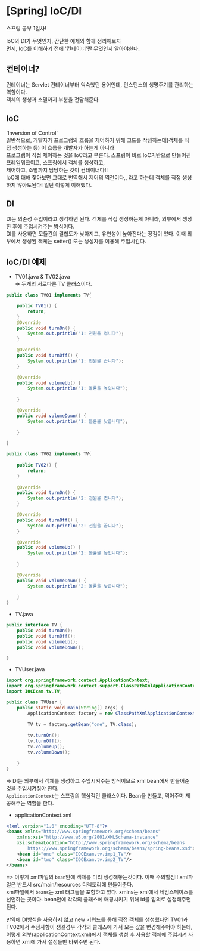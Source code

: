 # [Spring] IoC/DI  
스프링 공부 1일차!     

IoC와 DI가 무엇인지, 간단한 예제와 함께 정리해보자  
먼저, IoC를 이해하기 전에 '컨테이너'란 무엇인지 알아야한다.  

## 컨테이너?
컨테이너는 Servlet 컨테이너부터 익숙했던 용어인데, 인스턴스의 생명주기를 관리하는 역할이다.  
객체의 생성과 소멸까지 부분을 전담해준다.  

## IoC  
'Inversion of Control'  
일반적으로, 개발자가 프로그램의 흐름을 제어하기 위해 코드를 작성하는데(객체를 직접 생성하는 등) 이 흐름을 개발자가 하는게 아니라  
프로그램이 직접 제어하는 것을 IoC라고 부른다. 스프링이 바로 IoC기반으로 만들어진 프레임워크이고, 스프링에서 객체를 생성하고,  
제어하고, 소멸까지 담당하는 것이 컨테이너다!!  
IoC에 대해 찾아보면 그대로 번역해서 제어의 역전이다,, 라고 하는데 객체를 직접 생성하지 않아도된다! 일단 이렇게 이해했다.  

## DI
DI는 의존성 주입이라고 생각하면 된다. 객체를 직접 생성하는게 아니라, 외부에서 생성한 후에 주입시켜주는 방식이다.  
DI를 사용하면 모듈간의 결합도가 낮아지고, 유연성이 높아진다는 장점이 있다. 이때 외부에서 생성된 객체는 setter() 또는 생성자를 이용해 주입시킨다.  

## IoC/DI 예제  

- TV01.java & TV02.java  
=> 두개의 서로다른 TV 클래스이다.  
```java
public class TV01 implements TV{

	public TV01() {
		return;
	}
	@Override
	public void turnOn() {
		System.out.println("1: 전원을 켭니다");		
	}

	@Override
	public void turnOff() {
		System.out.println("1: 전원을 끕니다");		
	}

	@Override
	public void volumeUp() {
		System.out.println("1: 볼륨을 높입니다");
		
	}

	@Override
	public void volumeDown() {
		System.out.println("1: 볼륨을 낮춥니다");
		
	}

}
```
```java
public class TV02 implements TV{
	
	public TV02() {
		return;
	}
	
	@Override
	public void turnOn() {
		System.out.println("2: 전원을 켭니다");		
	}

	@Override
	public void turnOff() {
		System.out.println("2: 전원을 끕니다");		
	}

	@Override
	public void volumeUp() {
		System.out.println("2: 볼륨을 높입니다");
		
	}

	@Override
	public void volumeDown() {
		System.out.println("2: 볼륨을 낮춥니다");
		
	}
}
```
- TV.java  
```java
public interface TV {
	public void turnOn();
	public void turnOff();
	public void volumeUp();
	public void volumeDown();

}
```
- TVUser.java
```java
import org.springframework.context.ApplicationContext;
import org.springframework.context.support.ClassPathXmlApplicationContext;
import IOCExam.tv.TV;

public class TVUser {
	public static void main(String[] args) {
		ApplicationContext factory = new ClassPathXmlApplicationContext("applicationContext.xml");
	
		TV tv = factory.getBean("one", TV.class);
		
		tv.turnOn();
		tv.turnOff();
		tv.volumeUp();
		tv.volumeDown();
		
	}
}
```
=> DI는 외부에서 객체를 생성하고 주입시켜주는 방식이므로 xml bean에서 만들어준 것을 주입시켜줘야 한다.  
`ApplicationContext`는 스프링의 핵심적인 클래스이다. Bean을 만들고, 엮어주며 제공해주는 역할을 한다.  

- applicationContext.xml  
```xml
<?xml version="1.0" encoding="UTF-8"?>
<beans xmlns="http://www.springframework.org/schema/beans"
    xmlns:xsi="http://www.w3.org/2001/XMLSchema-instance"
    xsi:schemaLocation="http://www.springframework.org/schema/beans
        https://www.springframework.org/schema/beans/spring-beans.xsd">
	<bean id="one" class="IOCExam.tv.imp1_TV"/>
	<bean id="two" class="IOCExam.tv.imp2_TV"/>
</beans>
```
=> 이렇게 xml파일의 `bean`안에 객체를 미리 생성해놓는것이다. 이때 주의할점!! xml파일은 반드시 src/main/resources 디렉토리에 만들어준다.  
xml파일에서 `beans`는 xml 태그들을 포함하고 있다. xmlns는 xml에서 네임스페이스를 선언하는 곳이다. bean안에 각각의 클래스에 매핑시키기 위해 id를 임의로 설정해주면 된다.  

만약에 DI방식을 사용하지 않고 new 키워드를 통해 직접 객체를 생성했다면 TV01과 TV02에서 수정사항이 생길경우 각각의 클래스에 가서 모든 값을 변경해주어야 하는데,  
이렇게 외부(applicationContext.xml)에서 객체를 생성 후 사용할 객체에 주입시켜 사용하면 xml에 가서 설정들만 바꿔주면 된다.  
